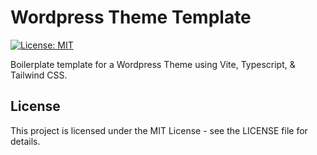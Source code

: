 # Wordpress Theme Template

[![License: MIT](https://img.shields.io/badge/License-MIT-yellow.svg)](https://opensource.org/licenses/MIT)

Boilerplate template for a Wordpress Theme using Vite, Typescript, & Tailwind CSS.

## License

This project is licensed under the MIT License - see the LICENSE file for details.
